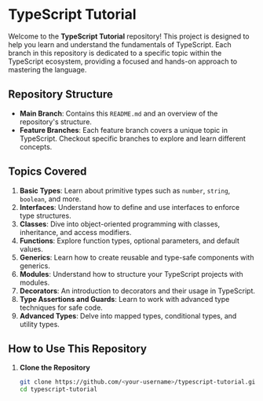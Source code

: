 # TypeScript Tutorial

Welcome to the **TypeScript Tutorial** repository! This project is designed to help you learn and understand the fundamentals of TypeScript. Each branch in this repository is dedicated to a specific topic within the TypeScript ecosystem, providing a focused and hands-on approach to mastering the language.

## Repository Structure

- **Main Branch**: Contains this `README.md` and an overview of the repository's structure.
- **Feature Branches**: Each feature branch covers a unique topic in TypeScript. Checkout specific branches to explore and learn different concepts.

## Topics Covered

1. **Basic Types**: Learn about primitive types such as `number`, `string`, `boolean`, and more.
2. **Interfaces**: Understand how to define and use interfaces to enforce type structures.
3. **Classes**: Dive into object-oriented programming with classes, inheritance, and access modifiers.
4. **Functions**: Explore function types, optional parameters, and default values.
5. **Generics**: Learn how to create reusable and type-safe components with generics.
6. **Modules**: Understand how to structure your TypeScript projects with modules.
7. **Decorators**: An introduction to decorators and their usage in TypeScript.
8. **Type Assertions and Guards**: Learn to work with advanced type techniques for safe code.
9. **Advanced Types**: Delve into mapped types, conditional types, and utility types.

## How to Use This Repository

1. **Clone the Repository**
   ```bash
   git clone https://github.com/<your-username>/typescript-tutorial.git
   cd typescript-tutorial
